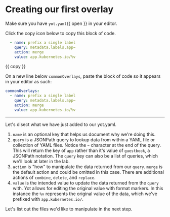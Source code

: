 # Creating our first overlay

Make sure you have `yot.yaml`{{ open }} in your editor.  

Click the copy icon below to copy this block of code.

```yaml
  - name: prefix a single label
    query: metadata.labels.app~
    action: merge
    value: app.kubernetes.io/%v
```
{{ copy }}

On a new line below `commonOverlays`, paste the block of code so it appears in your editor as such:

```yaml
commonOverlays:
  - name: prefix a single label
    query: metadata.labels.app~
    action: merge
    value: app.kubernetes.io/%v
```

---

Let's disect what we have just added to our yot.yaml.

1. `name` is an optional key that helps us document why we're doing this.
1. `query` is a JSONPath query to lookup data from within a YAML file or collection of YAML files. Notice the `~` character at the end of the query.  This will return the key of `app` rather than it's value of `guestbook`, a JSONPath notation.  The `query` key can also be a list of queries, which we'll look at later in the lab.
1. `action` is "how" to manipulate the data returned from our `query`.  `merge` is the default action and could be omitted in this case.  There are additional actions of `combine`, `delete`, and `replace`.
1. `value` is the intended value to update the data returned from the `query` with.  Yot allows for editing the original value with format markers.  In this instance the `%v` represents the original value of the data, which we've prefixed with `app.kubernetes.io/`.


Let's list out the files we'd like to manipulate in the next step.